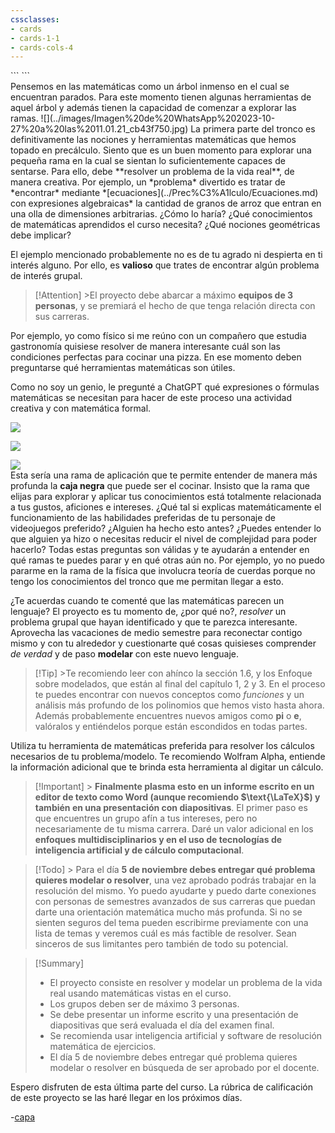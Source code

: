 ```yaml
---
cssclasses:
- cards
- cards-1-1
- cards-cols-4
---
```

   
<div class="hidden-code">   
```   
<script>   
MathJax = {   
   tex: {   
    tags: 'ams'   
  },   
    chtml: {   
        scale: 1.3   
},   
    svg: {   
         scale: 1.3   
    }   
 };   
</script>   
``` </div>   
Pensemos en las matemáticas como un árbol inmenso en el cual se    
encuentran parados. Para este momento tienen algunas herramientas de aquel árbol y además tienen la capacidad de comenzar a explorar las ramas.   
![](../images/Imagen%20de%20WhatsApp%202023-10-27%20a%20las%2011.01.21_cb43f750.jpg)   
La primera parte del tronco es definitivamente las nociones y herramientas matemáticas que hemos topado en precálculo. Siento que es un buen momento para explorar una pequeña rama en la cual se sientan lo suficientemente capaces de sentarse. Para ello, debe **resolver un problema de la vida real**, de manera creativa. Por ejemplo, un *problema* divertido es tratar de  *encontrar* mediante *[ecuaciones](../Prec%C3%A1lculo/Ecuaciones.md) con expresiones algebraicas* la cantidad de granos de arroz que entran en una olla de dimensiones arbitrarias. ¿Cómo lo haría? ¿Qué conocimientos de matemáticas aprendidos el curso necesita? ¿Qué nociones geométricas debe implicar?   
   
   
El ejemplo mencionado probablemente no es de tu agrado ni despierta en ti interés alguno. Por ello, es **valioso** que trates de encontrar algún problema de interés grupal.    
   
   
   
> [!Attention] >El proyecto debe abarcar  a máximo **equipos de 3 personas**, y se premiará el hecho de que tenga relación directa con sus carreras.   
   
   
Por ejemplo, yo como físico si me reúno con un compañero que estudia gastronomía quisiese resolver de manera interesante cuál son las condiciones perfectas para cocinar una pizza. En ese momento deben preguntarse qué herramientas matemáticas son útiles.    
   
   
Como no soy un genio, le pregunté a ChatGPT qué expresiones o fórmulas matemáticas se necesitan para hacer de este proceso una actividad creativa y con matemática formal.    
   
![](../images/Pasted%20image%2020231027114444.png)   
   
![](../images/Pasted%20image%2020231027114513.png)   
   
![](../images/Pasted%20image%2020231027114531.png)   
Esta sería una rama de aplicación que te permite entender de manera más profunda la **caja negra** que puede ser el cocinar. Insisto que la rama que elijas para explorar y aplicar tus conocimientos está totalmente relacionada a tus gustos, aficiones e intereses. ¿Qué tal si explicas matemáticamente el funcionamiento de las habilidades preferidas de tu personaje de videojuegos preferido? ¿Alguien ha hecho esto antes? ¿Puedes entender lo que alguien ya hizo o necesitas reducir el nivel de complejidad para poder hacerlo? Todas estas preguntas son válidas y te ayudarán a entender en qué ramas te puedes parar y en qué otras aún no. Por ejemplo, yo no puedo pararme en la rama de la física que involucra teoría de cuerdas porque no tengo los conocimientos del tronco que me permitan llegar a esto.   
   
   
¿Te acuerdas cuando te comenté que las matemáticas parecen un lenguaje? El proyecto es tu momento de, ¿por qué no?, *resolver* un problema grupal que hayan identificado y que te parezca interesante. Aprovecha las vacaciones de medio semestre para reconectar contigo mismo y con tu alrededor y cuestionarte qué cosas quisieses comprender *de verdad* y de paso **modelar** con este nuevo lenguaje.   
   
   
> [!Tip] >Te recomiendo leer con ahínco la sección 1.6, y los Enfoque sobre modelados, que están al final del capítulo 1, 2 y 3. En el proceso te puedes encontrar con nuevos conceptos como *funciones* y un análisis más profundo de los polinomios que hemos visto hasta ahora. Además probablemente encuentres nuevos amigos como **pi** o **e**, valóralos y entiéndelos porque están escondidos en todas partes.   
   
   
Utiliza tu herramienta de matemáticas preferida para resolver los cálculos necesarios de tu problema/modelo. Te recomiendo Wolfram Alpha, entiende la información adicional que te brinda esta herramienta al digitar un cálculo.    
   
   
> [!Important] > **Finalmente plasma esto en un informe escrito en un editor de texto como Word (aunque recomiendo $\text{\LaTeX}$) y también en una presentación con diapositivas**. El primer paso es que encuentres un grupo afín a tus intereses, pero no necesariamente de tu misma carrera. Daré un valor adicional en los **enfoques multidisciplinarios y en el uso de tecnologías de inteligencia artificial y de cálculo computacional**.     
   
> [!Todo] > Para el día **5 de noviembre debes entregar qué problema quieres modelar o resolver**, una vez aprobado podrás trabajar en la resolución del mismo. Yo puedo ayudarte y puedo darte conexiones con personas de semestres avanzados de sus carreras que puedan darte una orientación matemática mucho más profunda.  Si no se sienten seguros del tema pueden escribirme previamente con una lista de temas y veremos cuál es más factible de resolver. Sean sinceros de sus limitantes pero también de todo su potencial.   
   
> [!Summary]    
>    
> - El proyecto consiste en resolver y modelar un problema de la vida real usando matemáticas vistas en el curso.   
> - Los grupos deben ser de máximo 3 personas.   
> - Se debe presentar un informe escrito y una presentación de diapositivas que será evaluada el día del examen final.   
> - Se recomienda usar inteligencia artificial y software de resolución matemática de ejercicios.   
> - El día 5 de noviembre debes entregar qué problema quieres modelar o resolver en búsqueda de ser aprobado por el docente.   
   
Espero disfruten de esta última parte del curso. La rúbrica de calificación de este proyecto se las haré llegar en los próximos días.   
   
   
-[capa](../capa.md)
